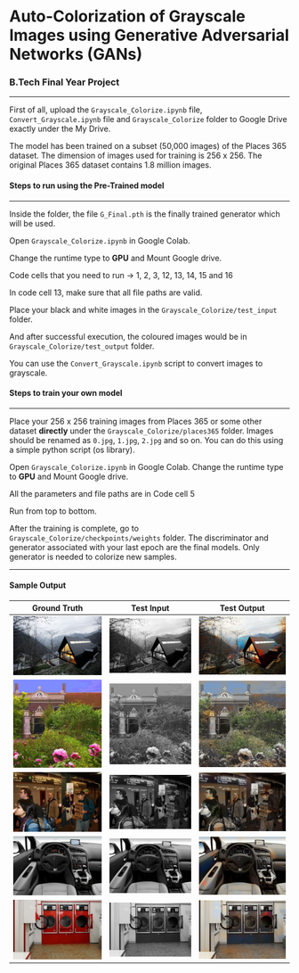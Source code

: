 # Auto-Colorization of Grayscale Images using Generative Adversarial Networks (GANs)

### B.Tech Final Year Project

------------

First of all, upload the `Grayscale_Colorize.ipynb` file, `Convert_Grayscale.ipynb` file and `Grayscale_Colorize` folder to Google Drive exactly under the My Drive.

The model has been trained on a subset (50,000 images) of the Places 365 dataset. The dimension of images used for training is 256 x 256. The original Places 365 dataset contains 1.8 million images.

#### Steps to run using the Pre-Trained model

------------

Inside the folder, the file `G_Final.pth` is the finally trained generator which will be used.

Open `Grayscale_Colorize.ipynb` in Google Colab.

Change the runtime type to **GPU** and Mount Google drive.

Code cells that you need to run -> 1, 2, 3, 12, 13, 14, 15 and 16

In code cell 13, make sure that all file paths are valid.

Place your black and white images in the `Grayscale_Colorize/test_input` folder.

And after successful execution, the coloured images would be in `Grayscale_Colorize/test_output` folder.

You can use the `Convert_Grayscale.ipynb` script to convert images to grayscale.

#### Steps to train your own model

------------

Place your 256 x 256 training images from Places 365 or some other dataset **directly** under the `Grayscale_Colorize/places365` folder. Images should be renamed as `0.jpg`, `1.jpg`, `2.jpg` and so on. You can do this using a simple python script (os library).

Open `Grayscale_Colorize.ipynb` in Google Colab. Change the runtime type to **GPU** and Mount Google drive.

All the parameters and file paths are in Code cell 5

Run from top to bottom.

After the training is complete, go to `Grayscale_Colorize/checkpoints/weights` folder. The discriminator and generator associated with your last epoch are the final models. Only generator is needed to colorize new samples.

------------

#### Sample Output

| Ground Truth  | Test Input  | Test Output  |
| :------------: | :------------: | :------------: |
| ![i1](Grayscale_Colorize/ground_truth/01.jpg) | ![i2](Grayscale_Colorize/test_input/01.jpg) | ![i3](Grayscale_Colorize/test_output/01.jpg) |
| ![i1](Grayscale_Colorize/ground_truth/02.jpg) | ![i2](Grayscale_Colorize/test_input/02.jpg) | ![i3](Grayscale_Colorize/test_output/02.jpg) |
| ![i1](Grayscale_Colorize/ground_truth/03.jpg) | ![i2](Grayscale_Colorize/test_input/03.jpg) | ![i3](Grayscale_Colorize/test_output/03.jpg) |
| ![i1](Grayscale_Colorize/ground_truth/04.jpg) | ![i2](Grayscale_Colorize/test_input/04.jpg) | ![i3](Grayscale_Colorize/test_output/04.jpg) |
| ![i1](Grayscale_Colorize/ground_truth/05.jpg) | ![i2](Grayscale_Colorize/test_input/05.jpg) | ![i3](Grayscale_Colorize/test_output/05.jpg) |


